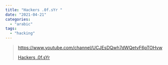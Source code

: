 ```yaml
---
title: "Hackers .0f.sYr "
date: "2021-04-21"
categories:
  - "arabic"
tags:
  - "hacking"
---
```


> https://www.youtube.com/channel/UCJEsDQwh7dWQetvF6pTOHvw
>
> [Hackers .0f.sYr ](https://www.youtube.com/channel/UCJEsDQwh7dWQetvF6pTOHvw)
